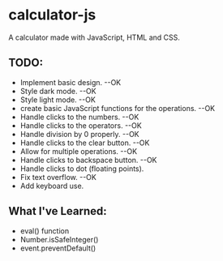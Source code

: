 # calculator-js
A calculator made with JavaScript, HTML and CSS.

## TODO: 
- Implement basic design. --OK
- Style dark mode. --OK
- Style light mode. --OK
- create basic JavaScript functions for the operations. --OK
- Handle clicks to the numbers. --OK
- Handle clicks to the operators. --OK
- Handle division by 0 properly. --OK
- Handle clicks to the clear button. --OK
- Allow for multiple operations. --OK
- Handle clicks to backspace button. --OK
- Handle clicks to dot (floating points).
- Fix text overflow. --OK
- Add keyboard use.

## What I've Learned:
- eval() function
- Number.isSafeInteger()
- event.preventDefault()
